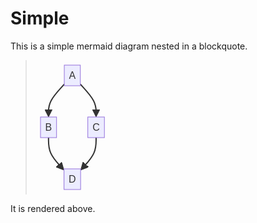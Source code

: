 # Simple

This is a simple mermaid diagram nested in a blockquote.

> <svg aria-roledescription="flowchart-v2" role="graphics-document document" viewBox="-8 -8 118.234375 215" style="max-width: 118.234375px;" xmlns="http://www.w3.org/2000/svg" width="100%" id="mermaid-0"><style>#mermaid-0{font-family:arial,sans-serif;font-size:16px;fill:#333;}#mermaid-0
> .error-icon{fill:#552222;}#mermaid-0 .error-text{fill:#552222;stroke:#552222;}#mermaid-0
> .edge-thickness-normal{stroke-width:2px;}#mermaid-0
> .edge-thickness-thick{stroke-width:3.5px;}#mermaid-0
> .edge-pattern-solid{stroke-dasharray:0;}#mermaid-0
> .edge-pattern-dashed{stroke-dasharray:3;}#mermaid-0
> .edge-pattern-dotted{stroke-dasharray:2;}#mermaid-0
> .marker{fill:#333333;stroke:#333333;}#mermaid-0 .marker.cross{stroke:#333333;}#mermaid-0
> svg{font-family:arial,sans-serif;font-size:16px;}#mermaid-0
> .label{font-family:arial,sans-serif;color:#333;}#mermaid-0 .cluster-label
> text{fill:#333;}#mermaid-0 .cluster-label span,#mermaid-0 p{color:#333;}#mermaid-0 .label
> text,#mermaid-0 span,#mermaid-0 p{fill:#333;color:#333;}#mermaid-0 .node rect,#mermaid-0 .node
> circle,#mermaid-0 .node ellipse,#mermaid-0 .node polygon,#mermaid-0 .node
> path{fill:#ECECFF;stroke:#9370DB;stroke-width:1px;}#mermaid-0 .flowchart-label
> text{text-anchor:middle;}#mermaid-0 .node .katex
> path{fill:#000;stroke:#000;stroke-width:1px;}#mermaid-0 .node .label{text-align:center;}#mermaid-0
> .node.clickable{cursor:pointer;}#mermaid-0 .arrowheadPath{fill:#333333;}#mermaid-0 .edgePath
> .path{stroke:#333333;stroke-width:2.0px;}#mermaid-0
> .flowchart-link{stroke:#333333;fill:none;}#mermaid-0
> .edgeLabel{background-color:#e8e8e8;text-align:center;}#mermaid-0 .edgeLabel
> rect{opacity:0.5;background-color:#e8e8e8;fill:#e8e8e8;}#mermaid-0
> .labelBkg{background-color:rgba(232, 232, 232, 0.5);}#mermaid-0 .cluster
> rect{fill:#ffffde;stroke:#aaaa33;stroke-width:1px;}#mermaid-0 .cluster text{fill:#333;}#mermaid-0
> .cluster span,#mermaid-0 p{color:#333;}#mermaid-0
> div.mermaidTooltip{position:absolute;text-align:center;max-width:200px;padding:2px;font-family:arial,sans-serif;font-size:12px;background:hsl(80,
> 100%, 96.2745098039%);border:1px solid
> #aaaa33;border-radius:2px;pointer-events:none;z-index:100;}#mermaid-0
> .flowchartTitleText{text-anchor:middle;font-size:18px;fill:#333;}#mermaid-0
> :root{--mermaid-font-family:arial,sans-serif;}</style><g><marker orient="auto" markerHeight="12" markerWidth="12" markerUnits="userSpaceOnUse" refY="5" refX="6" viewBox="0 0 10 10" class="marker flowchart" id="mermaid-0_flowchart-pointEnd"><path style="stroke-width: 1; stroke-dasharray: 1, 0;" class="arrowMarkerPath" d="M 0 0 L 10 5 L 0 10 z"/></marker><marker orient="auto" markerHeight="12" markerWidth="12" markerUnits="userSpaceOnUse" refY="5" refX="4.5" viewBox="0 0 10 10" class="marker flowchart" id="mermaid-0_flowchart-pointStart"><path style="stroke-width: 1; stroke-dasharray: 1, 0;" class="arrowMarkerPath" d="M 0 5 L 10 10 L 10 0 z"/></marker><marker orient="auto" markerHeight="11" markerWidth="11" markerUnits="userSpaceOnUse" refY="5" refX="11" viewBox="0 0 10 10" class="marker flowchart" id="mermaid-0_flowchart-circleEnd"><circle style="stroke-width: 1; stroke-dasharray: 1, 0;" class="arrowMarkerPath" r="5" cy="5" cx="5"/></marker><marker orient="auto" markerHeight="11" markerWidth="11" markerUnits="userSpaceOnUse" refY="5" refX="-1" viewBox="0 0 10 10" class="marker flowchart" id="mermaid-0_flowchart-circleStart"><circle style="stroke-width: 1; stroke-dasharray: 1, 0;" class="arrowMarkerPath" r="5" cy="5" cx="5"/></marker><marker orient="auto" markerHeight="11" markerWidth="11" markerUnits="userSpaceOnUse" refY="5.2" refX="12" viewBox="0 0 11 11" class="marker cross flowchart" id="mermaid-0_flowchart-crossEnd"><path style="stroke-width: 2; stroke-dasharray: 1, 0;" class="arrowMarkerPath" d="M 1,1 l 9,9 M 10,1 l -9,9"/></marker><marker orient="auto" markerHeight="11" markerWidth="11" markerUnits="userSpaceOnUse" refY="5.2" refX="-1" viewBox="0 0 11 11" class="marker cross flowchart" id="mermaid-0_flowchart-crossStart"><path style="stroke-width: 2; stroke-dasharray: 1, 0;" class="arrowMarkerPath" d="M 1,1 l 9,9 M 10,1 l -9,9"/></marker><g class="root"><g class="clusters"/><g class="edgePaths"><path marker-end="url(#mermaid-0_flowchart-pointEnd)" style="fill:none;" class="edge-thickness-normal edge-pattern-solid flowchart-link LS-A LE-B" id="L-A-B-0" d="M38.059,30.497L33.855,35.081C29.651,39.664,21.243,48.832,17.04,56.699C12.836,64.567,12.836,71.133,12.836,74.417L12.836,77.7"/><path marker-end="url(#mermaid-0_flowchart-pointEnd)" style="fill:none;" class="edge-thickness-normal edge-pattern-solid flowchart-link LS-A LE-C" id="L-A-C-0" d="M63.73,30.497L67.934,35.081C72.138,39.664,80.546,48.832,84.749,56.699C88.953,64.567,88.953,71.133,88.953,74.417L88.953,77.7"/><path marker-end="url(#mermaid-0_flowchart-pointEnd)" style="fill:none;" class="edge-thickness-normal edge-pattern-solid flowchart-link LS-B LE-D" id="L-B-D-0" d="M12.836,116L12.836,120.167C12.836,124.333,12.836,132.667,16.368,140.685C19.901,148.704,26.966,156.408,30.499,160.26L34.031,164.112"/><path marker-end="url(#mermaid-0_flowchart-pointEnd)" style="fill:none;" class="edge-thickness-normal edge-pattern-solid flowchart-link LS-C LE-D" id="L-C-D-0" d="M88.953,116L88.953,120.167C88.953,124.333,88.953,132.667,85.421,140.685C81.888,148.704,74.823,156.408,71.291,160.26L67.758,164.112"/></g><g class="edgeLabels"><g class="edgeLabel"><g transform="translate(0, 0)" class="label"><foreignObject height="0" width="0"><div style="display: inline-block; white-space: nowrap;" xmlns="http://www.w3.org/1999/xhtml"><span class="edgeLabel"></span></div></foreignObject></g></g><g class="edgeLabel"><g transform="translate(0, 0)" class="label"><foreignObject height="0" width="0"><div style="display: inline-block; white-space: nowrap;" xmlns="http://www.w3.org/1999/xhtml"><span class="edgeLabel"></span></div></foreignObject></g></g><g class="edgeLabel"><g transform="translate(0, 0)" class="label"><foreignObject height="0" width="0"><div style="display: inline-block; white-space: nowrap;" xmlns="http://www.w3.org/1999/xhtml"><span class="edgeLabel"></span></div></foreignObject></g></g><g class="edgeLabel"><g transform="translate(0, 0)" class="label"><foreignObject height="0" width="0"><div style="display: inline-block; white-space: nowrap;" xmlns="http://www.w3.org/1999/xhtml"><span class="edgeLabel"></span></div></foreignObject></g></g></g><g class="nodes"><g transform="translate(50.89453125, 16.5)" data-id="A" data-node="true" id="flowchart-A-0" class="node default default flowchart-label"><rect height="33" width="25.671875" y="-16.5" x="-12.8359375" ry="0" rx="0" style="" class="basic label-container"/><g transform="translate(-5.3359375, -9)" style="" class="label"><rect/><foreignObject height="18" width="10.671875"><div style="display: inline-block; white-space: nowrap;" xmlns="http://www.w3.org/1999/xhtml"><span class="nodeLabel">A</span></div></foreignObject></g></g><g transform="translate(12.8359375, 99.5)" data-id="B" data-node="true" id="flowchart-B-1" class="node default default flowchart-label"><rect height="33" width="25.671875" y="-16.5" x="-12.8359375" ry="0" rx="0" style="" class="basic label-container"/><g transform="translate(-5.3359375, -9)" style="" class="label"><rect/><foreignObject height="18" width="10.671875"><div style="display: inline-block; white-space: nowrap;" xmlns="http://www.w3.org/1999/xhtml"><span class="nodeLabel">B</span></div></foreignObject></g></g><g transform="translate(88.953125, 99.5)" data-id="C" data-node="true" id="flowchart-C-3" class="node default default flowchart-label"><rect height="33" width="26.5625" y="-16.5" x="-13.28125" ry="0" rx="0" style="" class="basic label-container"/><g transform="translate(-5.78125, -9)" style="" class="label"><rect/><foreignObject height="18" width="11.5625"><div style="display: inline-block; white-space: nowrap;" xmlns="http://www.w3.org/1999/xhtml"><span class="nodeLabel">C</span></div></foreignObject></g></g><g transform="translate(50.89453125, 182.5)" data-id="D" data-node="true" id="flowchart-D-5" class="node default default flowchart-label"><rect height="33" width="26.5625" y="-16.5" x="-13.28125" ry="0" rx="0" style="" class="basic label-container"/><g transform="translate(-5.78125, -9)" style="" class="label"><rect/><foreignObject height="18" width="11.5625"><div style="display: inline-block; white-space: nowrap;" xmlns="http://www.w3.org/1999/xhtml"><span class="nodeLabel">D</span></div></foreignObject></g></g></g></g></g></svg>

It is rendered above.
